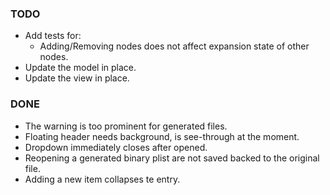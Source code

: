 ### TODO

- Add tests for:
  - Adding/Removing nodes does not affect expansion state of other nodes.
- Update the model in place.
- Update the view in place.

### DONE

- The warning is too prominent for generated files.
- Floating header needs background, is see-through at the moment.
- Dropdown immediately closes after opened.
- Reopening a generated binary plist are not saved backed to the original file.
- Adding a new item collapses te entry.
